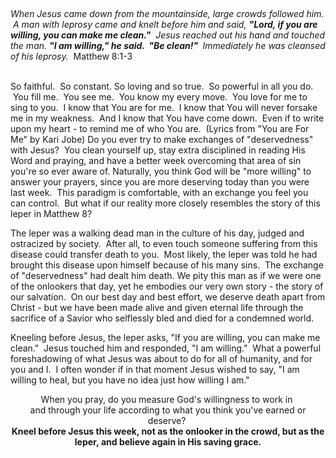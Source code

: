 <p><em> </em></p>
<p><em>When Jesus came down from the mountainside, large crowds followed him.  A man with leprosy came and knelt before him and said, <strong>"Lord, if you are willing, you can make me clean."</strong>  Jesus reached out his hand and touched the man. <strong>"I am willing," he said.  "Be clean!" </strong> Immediately he was cleansed of his leprosy.</em>  Matthew 8:1-3</p>
<p><br /><span class="caption">So faithful.  So constant. So loving and so true.  So powerful in all you do.  You fill me.  You see me.  You know my every move.  You love for me to sing to you.  I know that You are for me.  I know that You will never forsake me in my weakness.  And I know that You have come down.  Even if to write upon my heart - to remind me of who You are.  (Lyrics from "You are For Me" by Kari Jobe)</span> Do you ever try to make exchanges of "deservedness" with Jesus?  You clean yourself up, stay extra disciplined in reading His Word and praying, and have a better week overcoming that area of sin you're so ever aware of. Naturally, you think God will be "more willing" to answer your prayers, since you are more deserving today than you were last week.  This paradigm is comfortable, with an exchange you feel you can control.  But what if our reality more closely resembles the story of this leper in Matthew 8? </p>
<p>The leper was a walking dead man in the culture of his day, judged and ostracized by society.  After all, to even touch someone suffering from this disease could transfer death to you.  Most likely, the leper was told he had brought this disease upon himself because of his many sins.  The exchange of "deservedness" had dealt him death. We pity this man as if we were one of the onlookers that day, yet he embodies our very own story - the story of our salvation.  On our best day and best effort, we deserve death apart from Christ - but we have been made alive and given eternal life through the sacrifice of a Savior who selflessly bled and died for a condemned world. </p>
<p>Kneeling before Jesus, the leper asks, "If you are willing, you can make me clean."  Jesus touched him and responded, "I am willing."  What a powerful foreshadowing of what Jesus was about to do for all of humanity, and for you and I.  I often wonder if in that moment Jesus wished to say, "I am willing to heal, but you have no idea just how willing I am." </p>
<p style="text-align: center;">When you pray, do you measure God's willingness to work in <br />and through your life according to what you think you've earned or deserve? <br /><strong>Kneel before Jesus this week, not as the onlooker in the crowd, but as the leper, and believe again in His saving grace.</strong></p>